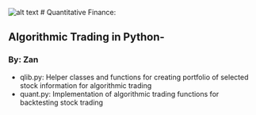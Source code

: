 ![alt text](https://github.com/datadoctor100/quantitative_finance/blob/qfi.jpg?raw=true) # Quantitative Finance:

## Algorithmic Trading in Python-

### By: Zan

- qlib.py: Helper classes and functions for creating portfolio of selected stock information for algorithmic trading
- quant.py: Implementation of algorithmic trading functions for backtesting stock trading
